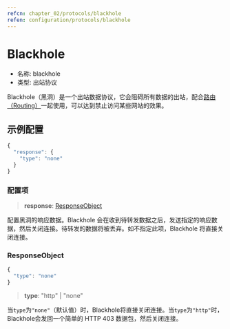 ```yaml
---
refcn: chapter_02/protocols/blackhole
refen: configuration/protocols/blackhole
---
```


# Blackhole

* 名称: blackhole
* 类型: 出站协议

Blackhole（黑洞）是一个出站数据协议，它会阻碍所有数据的出站，配合[路由（Routing）](../03_routing.md)一起使用，可以达到禁止访问某些网站的效果。

## 示例配置

```javascript
{
  "response": {
    "type": "none"
  }
}
```

### 配置项

> **response**: [ResponseObject](#responseobject)

配置黑洞的响应数据。Blackhole 会在收到待转发数据之后，发送指定的响应数据，然后关闭连接。待转发的数据将被丢弃。如不指定此项，Blackhole 将直接关闭连接。

### ResponseObject

```javascript
{
  "type": "none"
}
```

> **type**: "http" | "none"

当`type`为`"none"`（默认值）时，Blackhole将直接关闭连接。当`type`为`"http"`时，Blackhole会发回一个简单的 HTTP 403 数据包，然后关闭连接。
